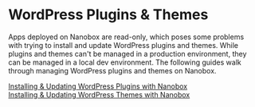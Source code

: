 # WordPress Plugins & Themes

Apps deployed on Nanobox are read-only, which poses some problems with trying to install and update WordPress plugins and themes. While plugins and themes can't be managed in a production environment, they can be managed in a local dev environment. The following guides walk through managing WordPress plugins and themes on Nanobox.

[Installing & Updating WordPress Plugins with Nanobox](/php/wordpress/plugins-themes/installing-updating-plugins)  
[Installing & Updating WordPress Themes with Nanobox](/php/wordpress/plugins-themes/installing-updating-themes)
